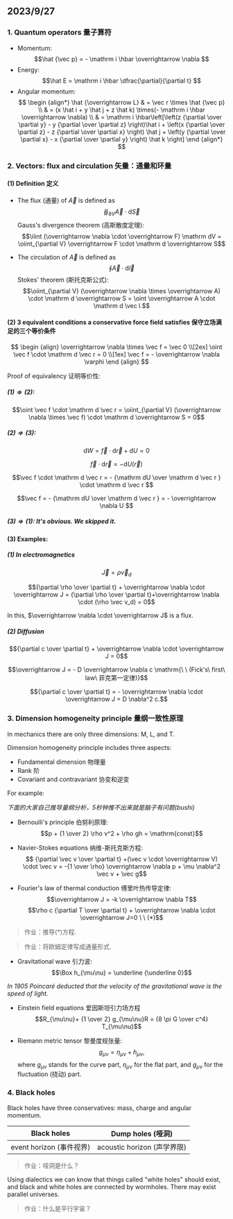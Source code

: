 ## 2023/9/27

### 1. Quantum operators 量子算符

- Momentum: $$\hat {\vec p} = - \mathrm i \hbar \overrightarrow \nabla $$
- Energy: $$\hat E = \mathrm i \hbar \dfrac{\partial}{\partial t} $$
- Angular momentum: 
$$
\begin {align*}
\hat {\overrightarrow L} & = \vec r \times \hat {\vec p} \\ 
& = (x \hat i + y \hat j + z \hat k) \times(- \mathrm i \hbar \overrightarrow \nabla) \\
& = \mathrm i \hbar\left[\left(z {\partial \over \partial y} - y {\partial \over \partial z} \right)\hat i + \left(x {\partial \over \partial z} - z {\partial \over \partial x} \right) \hat j + \left(y {\partial \over \partial x} - x {\partial \over \partial y} \right) \hat k \right]
\end {align*}
$$

### 2. Vectors: flux and circulation 矢量：通量和环量

#### (1) Definition 定义

- The flux (通量) of $\overrightarrow A$ is defined as 
$$ \oiint_{\partial V} \overrightarrow A \cdot \mathrm d \overrightarrow S$$ 
Gauss's divergence theorem (高斯散度定理): $$\iiint (\overrightarrow \nabla \cdot \overrightarrow F) \mathrm dV = \oiint_{\partial V} \overrightarrow F \cdot \mathrm d \overrightarrow S$$

- The circulation of $\overrightarrow A$ is defined as $$\oint \overrightarrow A \cdot \mathrm d \vec l$$
Stokes' theorem (斯托克斯公式): $$\oiint_{\partial V} (\overrightarrow \nabla \times \overrightarrow A) \cdot \mathrm d \overrightarrow S = \oint \overrightarrow A \cdot \mathrm d \vec l.$$

#### (2) 3 equivalent conditions a conservative force field satisfies 保守立场满足的三个等价条件

$$
\begin {align}
\overrightarrow \nabla \times \vec f = \vec 0 \\[2ex]
\oint \vec f \cdot \mathrm d \vec r = 0 \\[1ex]
\vec f = - \overrightarrow \nabla \varphi
\end {align}
$$

Proof of equivalency 证明等价性: 

##### $(1) \Rightarrow (2)$:

$$\oint \vec f \cdot \mathrm d \vec r = \oiint_{\partial V} (\overrightarrow \nabla \times \vec f) \cdot \mathrm d \overrightarrow S = 0$$

##### $(2) \Rightarrow (3)$:

$$\mathrm dW = \vec f \cdot \mathrm d \vec r + \mathrm dU = 0$$

$$\vec f \cdot \mathrm d \vec r = - \mathrm dU(\vec r) $$

$$\vec f \cdot \mathrm d \vec r = - {\mathrm dU \over \mathrm d \vec r } \cdot \mathrm d \vec r $$

$$\vec f = - {\mathrm dU \over \mathrm d \vec r } = - \overrightarrow \nabla U $$

##### $(3) \Rightarrow (1)$: It's obvious. We skipped it.

#### (3) Examples: 

##### (1) In electromagnetics

$$\overrightarrow J = \rho \vec v_d$$

$${\partial \rho \over \partial t} + \overrightarrow \nabla \cdot \overrightarrow J = {\partial \rho \over \partial t}+\overrightarrow \nabla \cdot (\rho \vec v_d) = 0$$

In this, $\overrightarrow \nabla \cdot \overrightarrow J$ is a flux.

##### (2) Diffusion

$${\partial c \over \partial t} + \overrightarrow \nabla \cdot \overrightarrow J = 0$$

$$\overrightarrow J = - D \overrightarrow \nabla c \mathrm{\ \ (Fick's\  first\ law\ 菲克第一定律)}$$

$${\partial c \over \partial t} = - \overrightarrow \nabla \cdot \overrightarrow J = D \nabla^2 c.$$

### 3. Dimension homogeneity principle 量纲一致性原理

In mechanics there are only three dimensions: $\mathrm{M}$, $\mathrm{L}$, and $\mathrm{T}$.

Dimension homogeneity principle includes three aspects: 
- Fundamental dimension 物理量
- Rank 阶
- Covariant and contravariant 协变和逆变

For example:

*下面的大家自己推导量纲分析，5秒钟推不出来就是脑子有问题(bushi)*

- Bernoulli's principle 伯努利原理: 
$$p + {1 \over 2} \rho v^2 + \rho gh = \mathrm{const}$$

- Navier-Stokes equations 纳维-斯托克斯方程:
$$ {\partial \vec v \over \partial t} +(\vec v \cdot \overrightarrow V) \cdot \vec v = -{1 \over \rho} \overrightarrow \nabla p + \mu \nabla^2 \vec v + \vec g$$

- Fourier's law of thermal conduction 傅里叶热传导定律: 
$$\overrightarrow J = -k \overrightarrow \nabla T$$
$$\rho c {\partial T \over \partial t} + \overrightarrow \nabla \cdot \overrightarrow J=0 \ \  (*)$$

> 作业：推导$(*)$方程.

> 作业：将欧姆定律写成通量形式.

- Gravitational wave 引力波:
$$\Box h_{\mu\nu} = \underline {\underline 0}$$

*In 1905 Poincaré deducted that the velocity of the gravitational wave is the speed of light.*

- Einstein field equations 爱因斯坦引力场方程
$$R_{\mu\nu}+ {1 \over 2} g_{\mu\nu}R = {8 \pi G \over c^4} T_{\mu\nu}$$

- Riemann metric tensor 黎曼度规张量:
$$g_{\mu\nu} = \eta_{\mu\nu} + h_{\mu\nu},$$
where $g_{\mu\nu}$ stands for the curve part, $\eta_{\mu\nu}$ for the flat part, and $g_{\mu\nu}$ for the fluctuation (挠动) part.

### 4. Black holes

Black holes have three conservatives: mass, charge and angular momentum.

|Black holes|Dump holes (哑洞)|
|-|-|
|event horizon (事件视界)|acoustic horizon (声学界限)|

> 作业：哑洞是什么？

Using dialectics we can know that things called "white holes" should exist, and black and white holes are connected by wormholes. There may exist parallel universes. 

> 作业：什么是平行宇宙？

